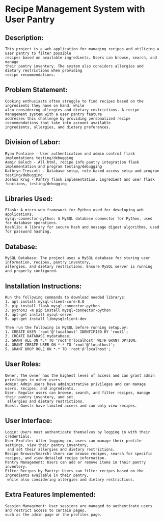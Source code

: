 # Recipe Management System with User Pantry

## Description:
    This project is a web application for managing recipes and utilizing a user pantry to filter possible 
    recipes based on available ingredients. Users can browse, search, and manage 
    their pantry inventory. The system also considers allergies and dietary restrictions when providing
    recipe recommendations.

## Problem Statement:
    Cooking enthusiasts often struggle to find recipes based on the ingredients they have on hand, while 
    also considering allergies and dietary restrictions. A recipe management system with a user pantry feature 
    addresses this challenge by providing personalized recipe recommendations that take into account available
    ingredients, allergies, and dietary preferences.

## Division of Labor:
    Ryan Fontaine - User authentication and admin control flask implemtations testing/debugging 
    Aamir Baloch - All html, recipe info pantry integration flask implementation and program testing/debugging
    Kathryn Trescott - Database setup, role-based access setup and program testing/debugging
    Joshua Krug - Pantry flask implementation, ingredient and user flask functions, testing/debugging
    
## Libraries Used:
    Flask: A micro web framework for Python used for developing web applications.
    mysql-connector-python: A MySQL database connector for Python, used for database operations.
    hashlib: A library for secure hash and message digest algorithms, used for password hashing.

## Database:
    MySQL Database: The project uses a MySQL database for storing user information, recipes, pantry inventory,
    allergies, and dietary restrictions. Ensure MySQL server is running and properly configured.

## Installation Instructions:
    Run the following commands to download needed librarys:
    1. apt install mysql-client-core-8.0
    2. pip install flask mysql-connector-python
    3. python3 -m pip install mysql-connector-python
    4. apt-get install mysql-server
    5. apt-get install libmysqlclient-dev

    Then run the following in MySQL before running setup.py:
    1. CREATE USER 'root'@'localhost' IDENTIFIED BY 'root1';
    2. CREATE DATABASE mydatabase;
    3. GRANT ALL ON *.* TO 'root'@'localhost' WITH GRANT OPTION;
    4. GRANT CREATE USER ON *.* TO 'root'@'localhost';
    5. GRANT DROP ROLE ON *.* TO 'root'@'localhost';
    
## User Roles:
    Owner: The owner has the highest level of access and can grant admin privileges to other users.
    Admin: Admin users have administrative privileges and can manage users, recipes, and ingredients.
    User: Regular users can browse, search, and filter recipes, manage their pantry inventory, and set 
     allergies and dietary restrictions.
    Guest: Guests have limited access and can only view recipes.
    
## User Interface:
    Login: Users must authenticate themselves by logging in with their credentials.
    User Profile: After logging in, users can manage their profile settings, view their pantry inventory, 
     and set their allergies and dietary restrictions.
    Recipe Browse/Search: Users can browse recipes, search for specific recipes, and view detailed recipe information.
    Pantry Management: Users can add or remove items in their pantry inventory.
    Filter Recipes by Pantry: Users can filter recipes based on the ingredients available in their pantry, 
     while also considering allergies and dietary restrictions.
     
## Extra Features Implemented:
    Session Management: User sessions are managed to authenticate users and restrict access to certain pages,
    such as the admin page or the profiles page.
